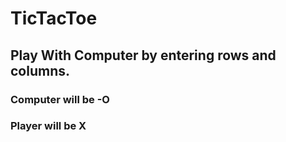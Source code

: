# TicTacToe
## Play With Computer by entering rows and columns.
### Computer will be -O
### Player will be X
